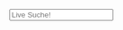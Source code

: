 <div class="dropdown">
  <input aria-expanded="false" aria-haspopup="true" autocomplete="off" class="form-control dropdown-toggle"
    data-toggle="dropdown" id="search-input" placeholder="Live Suche!" type="text" />
  <div class="dropdown-menu dropdown-links" id="results-container"></div>
</div>


<!-- Script pointing to search-script.js -->
<script src="/assets/js/simple-jekyll-search.min.js" type="text/javascript"></script>

<!-- Configuration -->
<script>
  SimpleJekyllSearch({
    searchInput: document.getElementById('search-input'),
    resultsContainer: document.getElementById('results-container'),
    json: '/search.json',
    searchResultTemplate: '<div class="dropdown-item m-2"><img class="search-result-img" src="{{site.image}}{image}" alt="{{ site.title }} logo" /><a class="ml-2" href="{{ site.url }}{url}">{title}</a></div>'
  });
</script>
